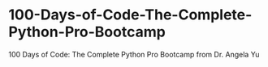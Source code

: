 # 100-Days-of-Code-The-Complete-Python-Pro-Bootcamp
100 Days of Code: The Complete Python Pro Bootcamp from Dr. Angela Yu
